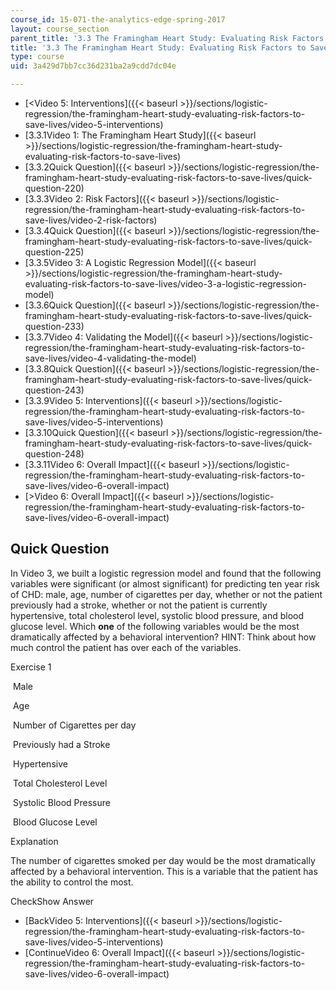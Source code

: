 ```yaml
---
course_id: 15-071-the-analytics-edge-spring-2017
layout: course_section
parent_title: '3.3 The Framingham Heart Study: Evaluating Risk Factors to Save Lives '
title: '3.3 The Framingham Heart Study: Evaluating Risk Factors to Save Lives '
type: course
uid: 3a429d7bb7cc36d231ba2a9cdd7dc04e

---
```


*   [<Video 5: Interventions]({{< baseurl >}}/sections/logistic-regression/the-framingham-heart-study-evaluating-risk-factors-to-save-lives/video-5-interventions)
*   [3.3.1Video 1: The Framingham Heart Study]({{< baseurl >}}/sections/logistic-regression/the-framingham-heart-study-evaluating-risk-factors-to-save-lives)
*   [3.3.2Quick Question]({{< baseurl >}}/sections/logistic-regression/the-framingham-heart-study-evaluating-risk-factors-to-save-lives/quick-question-220)
*   [3.3.3Video 2: Risk Factors]({{< baseurl >}}/sections/logistic-regression/the-framingham-heart-study-evaluating-risk-factors-to-save-lives/video-2-risk-factors)
*   [3.3.4Quick Question]({{< baseurl >}}/sections/logistic-regression/the-framingham-heart-study-evaluating-risk-factors-to-save-lives/quick-question-225)
*   [3.3.5Video 3: A Logistic Regression Model]({{< baseurl >}}/sections/logistic-regression/the-framingham-heart-study-evaluating-risk-factors-to-save-lives/video-3-a-logistic-regression-model)
*   [3.3.6Quick Question]({{< baseurl >}}/sections/logistic-regression/the-framingham-heart-study-evaluating-risk-factors-to-save-lives/quick-question-233)
*   [3.3.7Video 4: Validating the Model]({{< baseurl >}}/sections/logistic-regression/the-framingham-heart-study-evaluating-risk-factors-to-save-lives/video-4-validating-the-model)
*   [3.3.8Quick Question]({{< baseurl >}}/sections/logistic-regression/the-framingham-heart-study-evaluating-risk-factors-to-save-lives/quick-question-243)
*   [3.3.9Video 5: Interventions]({{< baseurl >}}/sections/logistic-regression/the-framingham-heart-study-evaluating-risk-factors-to-save-lives/video-5-interventions)
*   [3.3.10Quick Question]({{< baseurl >}}/sections/logistic-regression/the-framingham-heart-study-evaluating-risk-factors-to-save-lives/quick-question-248)
*   [3.3.11Video 6: Overall Impact]({{< baseurl >}}/sections/logistic-regression/the-framingham-heart-study-evaluating-risk-factors-to-save-lives/video-6-overall-impact)
*   [\>Video 6: Overall Impact]({{< baseurl >}}/sections/logistic-regression/the-framingham-heart-study-evaluating-risk-factors-to-save-lives/video-6-overall-impact)

Quick Question
--------------

In Video 3, we built a logistic regression model and found that the following variables were significant (or almost significant) for predicting ten year risk of CHD: male, age, number of cigarettes per day, whether or not the patient previously had a stroke, whether or not the patient is currently hypertensive, total cholesterol level, systolic blood pressure, and blood glucose level. Which **one** of the following variables would be the most dramatically affected by a behavioral intervention? HINT: Think about how much control the patient has over each of the variables.

Exercise 1

&nbsp;Male&nbsp;

&nbsp;Age&nbsp;

&nbsp;Number of Cigarettes per day&nbsp;

&nbsp;Previously had a Stroke&nbsp;

&nbsp;Hypertensive&nbsp;

&nbsp;Total Cholesterol Level&nbsp;

&nbsp;Systolic Blood Pressure&nbsp;

&nbsp;Blood Glucose Level&nbsp;

Explanation

The number of cigarettes smoked per day would be the most dramatically affected by a behavioral intervention. This is a variable that the patient has the ability to control the most.

CheckShow Answer

*   [BackVideo 5: Interventions]({{< baseurl >}}/sections/logistic-regression/the-framingham-heart-study-evaluating-risk-factors-to-save-lives/video-5-interventions)
*   [ContinueVideo 6: Overall Impact]({{< baseurl >}}/sections/logistic-regression/the-framingham-heart-study-evaluating-risk-factors-to-save-lives/video-6-overall-impact)